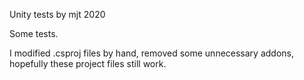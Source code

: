 Unity tests
by mjt 2020

Some tests. 

I modified .csproj files by hand, removed some unnecessary addons,
hopefully these project files still work.
